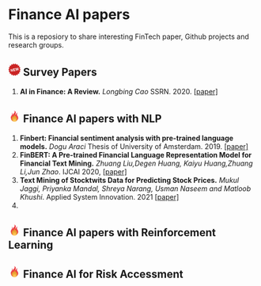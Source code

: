 # Finance AI papers
This is a reposiory to share interesting FinTech paper, Github projects and research groups.

## <img src="https://github.com/kgspace/KG_papers/blob/main/images/new.png" width="25" height="25"> Survey Papers

1. **AI in Finance: A Review.**
*Longbing Cao* SSRN. 2020. [[paper]](https://papers.ssrn.com/sol3/papers.cfm?abstract_id=3647625)


## <img src="https://github.com/kgspace/KG_papers/blob/main/images/hot.png" width="25" height="25"> Finance AI papers with NLP

1. **Finbert: Financial sentiment analysis with pre-trained language models.**
*Dogu Araci*  Thesis of University of Amsterdam. 2019. [[paper]](https://arxiv.org/abs/1908.10063)
2. **FinBERT: A Pre-trained Financial Language Representation Model for Financial Text Mining.**
*Zhuang Liu,Degen Huang, Kaiyu Huang,Zhuang Li,Jun Zhao*. IJCAI 2020, [[paper]](https://www.researchgate.net/profile/Kei-Nakagawa-3/publication/342797873_RM-CVaR_Regularized_Multiple_b-CVaR_Portfolio/links/5f4ee78d92851c250b88bc32/RM-CVaR-Regularized-Multiple-b-CVaR-Portfolio.pdf)
3. **Text Mining of Stocktwits Data for Predicting Stock Prices.**
*Mukul Jaggi, Priyanka Mandal, Shreya Narang, Usman Naseem and Matloob Khushi*.  Applied System Innovation. 2021 [[paper]](https://www.mdpi.com/2571-5577/4/1/13/pdf)
4. 

## <img src="https://github.com/kgspace/KG_papers/blob/main/images/hot.png" width="25" height="25"> Finance AI papers with Reinforcement Learning

## <img src="https://github.com/kgspace/KG_papers/blob/main/images/hot.png" width="25" height="25"> Finance AI for Risk Accessment
